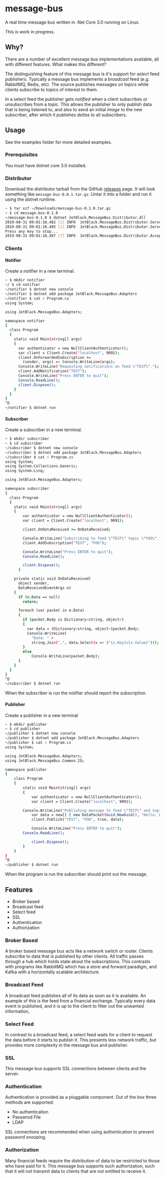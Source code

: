 # message-bus

A real time message bus written in .Net Core 3.0 running on Linux.

This is work in progress.

## Why?

There are a number of excellent message bus implementations available, all
with different features. What makes this different?

The distinguishing feature of this message bus is it's support for *select* 
feed publishers. Typically a message bus implements a *broadcast* feed 
(e.g. RabbitMQ, Redis, etc). The source publishes messages on topics while
clients subscribe to topics of interest to them.

In a select feed the publisher gets *notified* when a client subscribes or
unsubscribes from a topic. This allows the publisher to only publish data
that is being listened to, and also to send an initial *image* to the new
subscriber, after which it publishes *deltas* to all subscribers.

## Usage

See the examples folder for more detailed examples.

### Prerequisites

You must have dotnet core 3.0 installed.

### Distributor

Download the distributor tarball from the GitHub [releases](https://github.com/rob-blackbourn/message-bus/releases) page. It will look something like `message-bus-0.0.1.tar.gz`. Untar it into a folder and run it using the dotnet runtime.

```bash
~ $ tar xzf ~/Downloads/message-bus-0.1.0.tar.gz
~ $ cd message-bus-0.1.0
~/message-bus-0.1.0 $ dotnet JetBlack.MessageBus.Distributor.dll
2019-08-31 09:01:10,482 [1] INFO  JetBlack.MessageBus.Distributor.Server [?] - Starting server version 1.0.0.0
2019-08-31 09:01:10,495 [1] INFO  JetBlack.MessageBus.Distributor.Server [?] - Server started
Press any key to stop...
2019-08-31 09:01:10,497 [7] INFO  JetBlack.MessageBus.Distributor.Acceptor [?] - Listening on 0.0.0.0:9091
```

### Clients

#### Notifier

Create a notifier in a new terminal.

```bash
~ $ mkdir notifier
~/ $ cd notifier
~/notifier $ dotnet new console
~/notifier $ dotnet add package JetBlack.MessageBus.Adapters
~/notifier $ cat > Program.cs
using System;

using JetBlack.MessageBus.Adapters;

namespace notifier
{
  class Program
  {
    static void Main(string[] args)
    {
      var authenticator = new NullClientAuthenticator();
      var client = Client.Create("localhost", 9091);
      client.OnForwardedSubscription +=
        (sender, args) => Console.WriteLine(args);
      Console.WriteLine("Requesting notifications on feed \"TEST\".");
      client.AddNotification("TEST");
      Console.WriteLine("Press ENTER to quit");
      Console.ReadLine();
      client.Dispose();
    }
  }
}
^D
~/notifier $ dotnet run
```

#### Subscriber

Create a subscriber in a new terminal.

```bash
~ $ mkdir subscriber
~ $ cd subscriber
~/subscriber $ dotnet new console
~/subscriber $ dotnet add package JetBlack.MessageBus.Adapters
~/subscriber $ cat > Program.cs
using System;
using System.Collections.Generic;
using System.Linq;

using JetBlack.MessageBus.Adapters;

namespace subscriber
{
  class Program
  {
    static void Main(string[] args)
    {
        var authenticator = new NullClientAuthenticator();
        var client = Client.Create("localhost", 9091);

        client.OnDataReceived += OnDataReceived;

        Console.WriteLine("Subscribing to feed \"TEST\" topic \"FOO\".");
        client.AddSubscription("TEST", "FOO");

        Console.WriteLine("Press ENTER to quit");
        Console.ReadLine();

        client.Dispose();
      }

    private static void OnDataReceived(
      object sender,
      DataReceivedEventArgs e)
    {
      if (e.Data == null)
        return;

      foreach (var packet in e.Data)
      {
        if (packet.Body is Dictionary<string, object>)
        {
          var data = (Dictionary<string, object>)packet.Body;
          Console.WriteLine(
            "Data: " + 
            string.Join(",", data.Select(x => $"{x.Key}={x.Value}")));
        }
        else
            Console.WriteLine(packet.Body);
      }
    }
  }
}
^D
~/subscriber $ dotnet run
```

When the subscriber is run the notifier should report the subscription.

#### Publisher

Create a publisher in a new terminal

```bash
~ $ mkdir publisher
~ $ cd publisher
~/publisher $ dotnet new console
~/publisher $ dotnet add package JetBlack.MessageBus.Adapters
~/publisher $ cat > Program.cs
using System;

using JetBlack.MessageBus.Adapters;
using JetBlack.MessageBus.Common.IO;

namespace publisher
{
    class Program
    {
        static void Main(string[] args)
        {
            var authenticator = new NullClientAuthenticator();
            var client = Client.Create("localhost", 9091);

	    Console.WriteLine("Publishing message to feed \"TEST\" and topic \"FOO\".");
            var data = new[] { new DataPacket(Guid.NewGuid(), "Hello, World!") };
            client.Publish("TEST", "FOO", true, data);

            Console.WriteLine("Press ENTER to quit");
	    Console.ReadLine();

            client.Dispose();
        }
    }
}
^D
~/publisher $ dotnet run
```

When the program is run the subscriber should print out the message.

## Features

- Broker based
- Broadcast feed
- Select feed
- SSL
- Authentication
- Authorization

### Broker Based

A broker based message bus acts like a network switch or router. Clients subscribe to data that is published by other clients. All traffic passes through a hub which holds state about the subscriptions. This contrasts with programs like RabbitMQ which has a store and forward paradigm, and Kafka with a horizontally scalable architecture.

### Broadcast Feed

A broadcast feed publishes all of its data as soon as it is available. An example of this is the feed from a financial exchange. Typically every data event is published, and it is up to the client to filter out the unwanted information,

### Select Feed

In contrast to a broadcast feed, a select feed waits for a client to request the data before it starts to publish it. This presents less network traffic, but provides more complexity in the message bus and publisher.

### SSL

This message bus supports SSL connections between clients and the server.

### Authentication

Authentication is provided as a pluggable component. Out of the box three methods are supported:

- No authentication
- Passwrod File
- LDAP

SSL connections are recommended when using authentication to prevent password snooping.

### Authorization

Many financial feeds require the distribution of data to be restricted to those who have paid for it. This message bus supports such authorization, such that it will not transmit data to clients that are not entitled to receive it.

